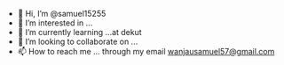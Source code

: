 - 👋 Hi, I’m @samuel15255
- 👀 I’m interested in ...
- 🌱 I’m currently learning ...at dekut
- 💞️ I’m looking to collaborate on ...
- 📫 How to reach me ... through my email wanjausamuel57@gmail.com

<!---
samuel15255/samuel15255 is a ✨ special ✨ repository because its `README.md` (this file) appears on your GitHub profile.
You can click the Preview link to take a look at your changes.
--->
